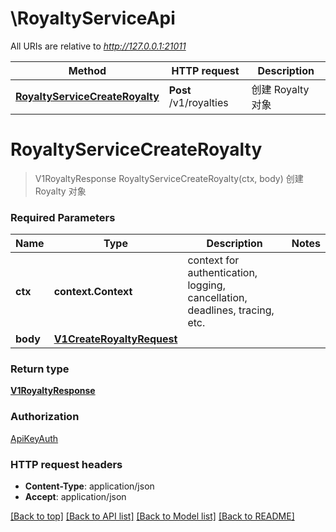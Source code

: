 # \RoyaltyServiceApi

All URIs are relative to *http://127.0.0.1:21011*

Method | HTTP request | Description
------------- | ------------- | -------------
[**RoyaltyServiceCreateRoyalty**](RoyaltyServiceApi.md#RoyaltyServiceCreateRoyalty) | **Post** /v1/royalties | 创建 Royalty 对象


# **RoyaltyServiceCreateRoyalty**
> V1RoyaltyResponse RoyaltyServiceCreateRoyalty(ctx, body)
创建 Royalty 对象

### Required Parameters

Name | Type | Description  | Notes
------------- | ------------- | ------------- | -------------
 **ctx** | **context.Context** | context for authentication, logging, cancellation, deadlines, tracing, etc.
  **body** | [**V1CreateRoyaltyRequest**](V1CreateRoyaltyRequest.md)|  | 

### Return type

[**V1RoyaltyResponse**](v1RoyaltyResponse.md)

### Authorization

[ApiKeyAuth](../README.md#ApiKeyAuth)

### HTTP request headers

 - **Content-Type**: application/json
 - **Accept**: application/json

[[Back to top]](#) [[Back to API list]](../README.md#documentation-for-api-endpoints) [[Back to Model list]](../README.md#documentation-for-models) [[Back to README]](../README.md)

